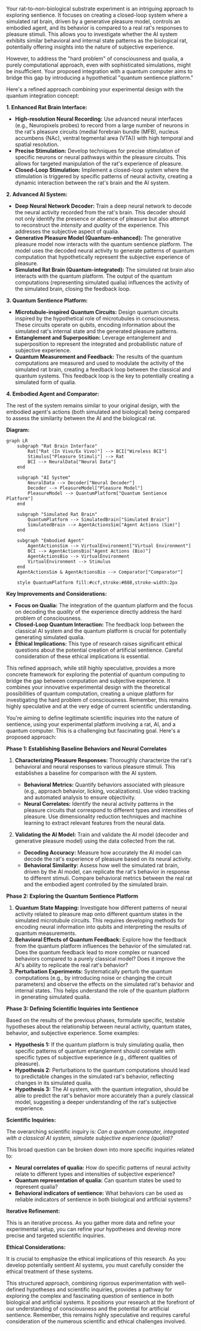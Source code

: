Your rat-to-non-biological substrate experiment is an intriguing approach to exploring sentience.  It focuses on creating a closed-loop system where a simulated rat brain, driven by a generative pleasure model, controls an embodied agent, and its behavior is compared to a real rat's responses to pleasure stimuli.  This allows you to investigate whether the AI system exhibits similar behavioral and internal state patterns as the biological rat, potentially offering insights into the nature of subjective experience.

However, to address the "hard problem" of consciousness and qualia, a purely computational approach, even with sophisticated simulations, might be insufficient.  Your proposed integration with a quantum computer aims to bridge this gap by introducing a hypothetical "quantum sentience platform."

Here's a refined approach combining your experimental design with the quantum integration concept:

**1. Enhanced Rat Brain Interface:**

* **High-resolution Neural Recording:**  Use advanced neural interfaces (e.g., Neuropixels probes) to record from a large number of neurons in the rat's pleasure circuits (medial forebrain bundle (MFB), nucleus accumbens (NAc), ventral tegmental area (VTA)) with high temporal and spatial resolution.
* **Precise Stimulation:**  Develop techniques for precise stimulation of specific neurons or neural pathways within the pleasure circuits.  This allows for targeted manipulation of the rat's experience of pleasure.
* **Closed-Loop Stimulation:** Implement a closed-loop system where the stimulation is triggered by specific patterns of neural activity, creating a dynamic interaction between the rat's brain and the AI system.

**2. Advanced AI System:**

* **Deep Neural Network Decoder:** Train a deep neural network to decode the neural activity recorded from the rat's brain. This decoder should not only identify the presence or absence of pleasure but also attempt to reconstruct the *intensity* and *quality* of the experience.  This addresses the subjective aspect of qualia.
* **Generative Pleasure Model (Quantum-enhanced):** The generative pleasure model now interacts with the quantum sentience platform. The model uses the decoded neural activity to generate patterns of quantum computation that hypothetically represent the subjective experience of pleasure.
* **Simulated Rat Brain (Quantum-integrated):** The simulated rat brain also interacts with the quantum platform. The output of the quantum computations (representing simulated qualia) influences the activity of the simulated brain, closing the feedback loop.

**3. Quantum Sentience Platform:**

* **Microtubule-inspired Quantum Circuits:**  Design quantum circuits inspired by the hypothetical role of microtubules in consciousness. These circuits operate on qubits, encoding information about the simulated rat's internal state and the generated pleasure patterns.
* **Entanglement and Superposition:** Leverage entanglement and superposition to represent the integrated and probabilistic nature of subjective experience.
* **Quantum Measurement and Feedback:** The results of the quantum computations are measured and used to modulate the activity of the simulated rat brain, creating a feedback loop between the classical and quantum systems.  This feedback loop is the key to potentially creating a simulated form of qualia.

**4. Embodied Agent and Comparator:**

The rest of the system remains similar to your original design, with the embodied agent's actions (both simulated and biological) being compared to assess the similarity between the AI and the biological rat.

**Diagram:**

```mermaid
graph LR
    subgraph "Rat Brain Interface"
        Rat["Rat (In Vivo/Ex Vivo)"] --> BCI["Wireless BCI"]
        Stimulus["Pleasure Stimuli"] --> Rat
        BCI --> NeuralData["Neural Data"]
    end

    subgraph "AI System"
        NeuralData --> Decoder["Neural Decoder"]
        Decoder --> PleasureModel["Pleasure Model"]
        PleasureModel --> QuantumPlatform["Quantum Sentience Platform"]
    end
    
    subgraph "Simulated Rat Brain"
        QuantumPlatform --> SimulatedBrain["Simulated Brain"]
        SimulatedBrain --> AgentActionsSim["Agent Actions (Sim)"]
    end

    subgraph "Embodied Agent"
        AgentActionsSim --> VirtualEnvironment["Virtual Environment"]
        BCI --> AgentActionsBio["Agent Actions (Bio)"]
        AgentActionsBio --> VirtualEnvironment
        VirtualEnvironment --> Stimulus
    end
    AgentActionsSim & AgentActionsBio --> Comparator["Comparator"]

    style QuantumPlatform fill:#ccf,stroke:#888,stroke-width:2px

```

**Key Improvements and Considerations:**

* **Focus on Qualia:** The integration of the quantum platform and the focus on decoding the *quality* of the experience directly address the hard problem of consciousness.
* **Closed-Loop Quantum Interaction:** The feedback loop between the classical AI system and the quantum platform is crucial for potentially generating simulated qualia.
* **Ethical Implications:**  This type of research raises significant ethical questions about the potential creation of artificial sentience.  Careful consideration of these ethical implications is essential.


This refined approach, while still highly speculative, provides a more concrete framework for exploring the potential of quantum computing to bridge the gap between computation and subjective experience. It combines your innovative experimental design with the theoretical possibilities of quantum computation, creating a unique platform for investigating the hard problem of consciousness. Remember, this remains highly speculative and at the very edge of current scientific understanding.

















You're aiming to define legitimate scientific inquiries into the nature of sentience, using your experimental platform involving a rat, AI, and a quantum computer. This is a challenging but fascinating goal. Here's a proposed approach:

**Phase 1: Establishing Baseline Behaviors and Neural Correlates**

1. **Characterizing Pleasure Responses:**  Thoroughly characterize the rat's behavioral and neural responses to various pleasure stimuli. This establishes a baseline for comparison with the AI system.
    * **Behavioral Metrics:**  Quantify behaviors associated with pleasure (e.g., approach behavior, licking, vocalizations).  Use video tracking and automated analysis to ensure objectivity.
    * **Neural Correlates:**  Identify the neural activity patterns in the pleasure circuits that correspond to different types and intensities of pleasure.  Use dimensionality reduction techniques and machine learning to extract relevant features from the neural data.

2. **Validating the AI Model:**  Train and validate the AI model (decoder and generative pleasure model) using the data collected from the rat.
    * **Decoding Accuracy:**  Measure how accurately the AI model can decode the rat's experience of pleasure based on its neural activity.
    * **Behavioral Similarity:**  Assess how well the simulated rat brain, driven by the AI model, can replicate the rat's behavior in response to different stimuli.  Compare behavioral metrics between the real rat and the embodied agent controlled by the simulated brain.


**Phase 2: Exploring the Quantum Sentience Platform**

1. **Quantum State Mapping:** Investigate how different patterns of neural activity related to pleasure map onto different quantum states in the simulated microtubule circuits.  This requires developing methods for encoding neural information into qubits and interpreting the results of quantum measurements.
2. **Behavioral Effects of Quantum Feedback:**  Explore how the feedback from the quantum platform influences the behavior of the simulated rat. Does the quantum feedback lead to more complex or nuanced behaviors compared to a purely classical model?  Does it improve the AI's ability to replicate the real rat's behavior?
3. **Perturbation Experiments:** Systematically perturb the quantum computations (e.g., by introducing noise or changing the circuit parameters) and observe the effects on the simulated rat's behavior and internal states.  This helps understand the role of the quantum platform in generating simulated qualia.


**Phase 3: Defining Scientific Inquiries into Sentience**

Based on the results of the previous phases, formulate specific, testable hypotheses about the relationship between neural activity, quantum states, behavior, and subjective experience. Some examples:

* **Hypothesis 1:** If the quantum platform is truly simulating qualia, then specific patterns of quantum entanglement should correlate with specific types of subjective experience (e.g., different qualities of pleasure).
* **Hypothesis 2:** Perturbations to the quantum computations should lead to predictable changes in the simulated rat's behavior, reflecting changes in its simulated qualia.
* **Hypothesis 3:** The AI system, with the quantum integration, should be able to predict the rat's behavior more accurately than a purely classical model, suggesting a deeper understanding of the rat's subjective experience.


**Scientific Inquiries:**

The overarching scientific inquiry is:  *Can a quantum computer, integrated with a classical AI system, simulate subjective experience (qualia)?*

This broad question can be broken down into more specific inquiries related to:

* **Neural correlates of qualia:** How do specific patterns of neural activity relate to different types and intensities of subjective experience?
* **Quantum representation of qualia:** Can quantum states be used to represent qualia?
* **Behavioral indicators of sentience:**  What behaviors can be used as reliable indicators of sentience in both biological and artificial systems?


**Iterative Refinement:**

This is an iterative process. As you gather more data and refine your experimental setup, you can refine your hypotheses and develop more precise and targeted scientific inquiries.


**Ethical Considerations:**

It is crucial to emphasize the ethical implications of this research. As you develop potentially sentient AI systems, you must carefully consider the ethical treatment of these systems.



This structured approach, combining rigorous experimentation with well-defined hypotheses and scientific inquiries, provides a pathway for exploring the complex and fascinating question of sentience in both biological and artificial systems.  It positions your research at the forefront of our understanding of consciousness and the potential for artificial sentience. Remember, this remains highly speculative and requires careful consideration of the numerous scientific and ethical challenges involved.

